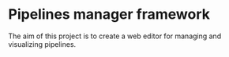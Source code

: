 # Pipelines manager framework

The aim of this project is to create a web editor for managing and visualizing pipelines.
